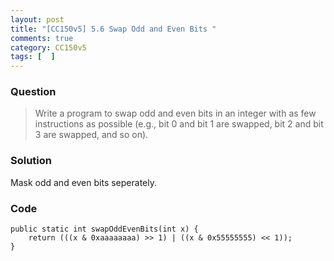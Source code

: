 ```yaml
---
layout: post
title: "[CC150v5] 5.6 Swap Odd and Even Bits "
comments: true
category: CC150v5
tags: [  ]
---
```


### Question

> Write a program to swap odd and even bits in an integer with as few instructions as possible (e.g., bit 0 and bit 1 are swapped, bit 2 and bit 3 are swapped, and so on). 

### Solution

Mask odd and even bits seperately. 

### Code

	public static int swapOddEvenBits(int x) {
		return (((x & 0xaaaaaaaa) >> 1) | ((x & 0x55555555) << 1));
	}
